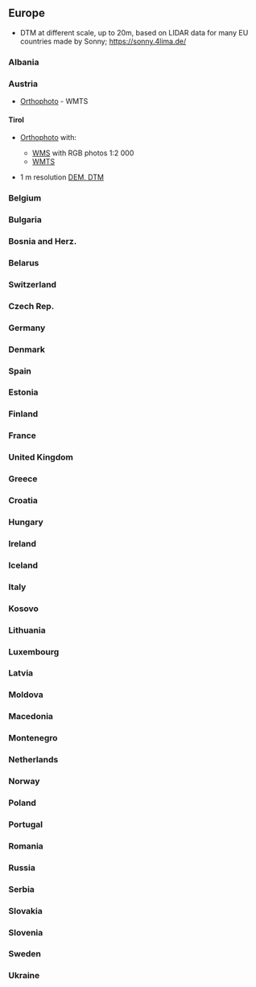 ## Europe

-   DTM at different scale, up to 20m, based on LIDAR data for many EU countries made by Sonny; <https://sonny.4lima.de/>

### Albania

### Austria

* [Orthophoto](https://www.data.gv.at/katalog/dataset/254757be-69ef-4a6c-a4c1-1432815d7522) - WMTS

#### Tirol

-   [Orthophoto](https://www.tirol.gv.at/sicherheit/geoinformation/geodaten-tiris/orthofotos/) with:
    -   [WMS](https://www.data.gv.at/katalog/dataset/35691b6c-9ed7-4517-b4b3-688b0569729a) with RGB photos 1:2&nbsp;000
    -   [WMTS](https://www.data.gv.at/katalog/dataset/a0535d6d-4c34-4524-9591-e9e51e3d28c4)

-   1 m resolution [DEM, DTM](https://www.tirol.gv.at/sicherheit/geoinformation/geodaten-tiris/laserscandaten/)

### Belgium

### Bulgaria

### Bosnia and Herz.

### Belarus

### Switzerland

### Czech Rep.

### Germany

### Denmark

### Spain

### Estonia

### Finland

### France

### United Kingdom

### Greece

### Croatia

### Hungary

### Ireland

### Iceland

### Italy

### Kosovo

### Lithuania

### Luxembourg

### Latvia

### Moldova

### Macedonia

### Montenegro

### Netherlands

### Norway

### Poland

### Portugal

### Romania

### Russia

### Serbia

### Slovakia

### Slovenia

### Sweden

### Ukraine

